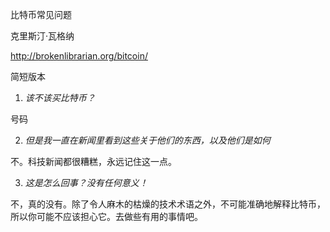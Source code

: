 <title>Unknown</title>  <link href="stylesheet.css" rel="stylesheet" type="text/css"> <link href="page_styles.css" rel="stylesheet" type="text/css">

比特币常见问题

克里斯汀·瓦格纳

http://brokenlibrarian.org/bitcoin/

简短版本

1) *该不该买比特币？*

号码

2) *但是我一直在新闻里看到这些关于他们的东西，以及他们是如何*

不。科技新闻都很糟糕，永远记住这一点。

3) *这是怎么回事？没有任何意义！*

不，真的没有。除了令人麻木的枯燥的技术术语之外，不可能准确地解释比特币，所以你可能不应该担心它。去做些有用的事情吧。
